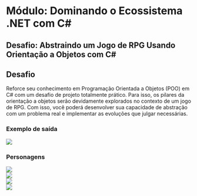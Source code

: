 # Módulo: Dominando o Ecossistema .NET com C#  
## Desafio: Abstraindo um Jogo de RPG Usando Orientação a Objetos com C#  

## Desafio  

Reforce seu conhecimento em Programação Orientada a Objetos (POO) em C# com um desafio de projeto totalmente prático. Para isso, os pilares da orientação a objetos serão devidamente explorados no contexto de um jogo de RPG. Com isso, você poderá desenvolver sua capacidade de abstração com um problema real e implementar as evoluções que julgar necessárias. 
  
### Exemplo de saída  
![](./src/img/output.png)  
<!-- <img src="https://raw.githubusercontent.com/FlavioMartinsCruz/dio-bootcamp-unimed-bh/master/To-do-list/assets/To-do-1.PNG" width="500" />   -->
  
### Personagens  
 ![](./src/img/BobEsponja.png)  
 ![](./src/img/Patrick.png)  
 ![](./src/img/Plankton.png)  
 ![](./src/img/Sandy.png)  